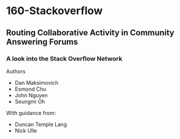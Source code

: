 # 160-Stackoverflow

## Routing Collaborative Activity in Community Answering Forums
### A look into the Stack Overflow Network

Authors
* Dan Maksimovich
* Esmond Chu
* John Nguyen
* Seungmi Oh

With guidance from:
* Duncan Temple Lang
* Nick Ulle
